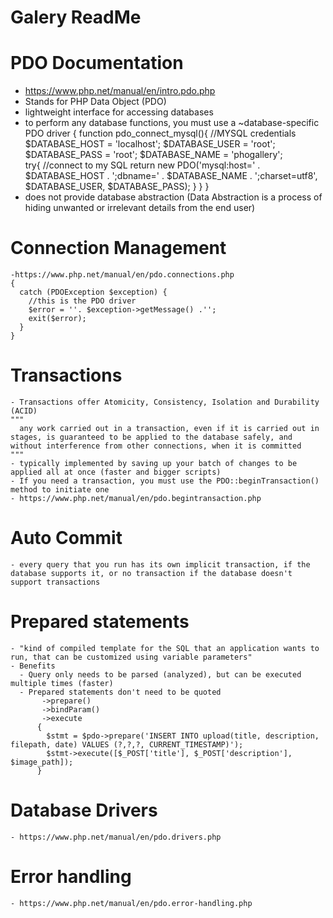 # Galery ReadMe

# PDO Documentation
  - https://www.php.net/manual/en/intro.pdo.php
  - Stands for PHP Data Object (PDO)
  - lightweight interface for accessing databases
  - to perform any database functions, you must use a ~database-specific PDO driver 
    {
      function pdo_connect_mysql(){
      //MYSQL credentials
      $DATABASE_HOST = 'localhost';
      $DATABASE_USER = 'root';
      $DATABASE_PASS = 'root';
      $DATABASE_NAME = 'phogallery';  
      try{
        //connect to my SQL
        return new PDO('mysql:host=' . $DATABASE_HOST . ';dbname=' . $DATABASE_NAME . ';charset=utf8', $DATABASE_USER, $DATABASE_PASS);
        } 
      }
    }
  - does not provide database abstraction (Data Abstraction is a process of hiding unwanted or irrelevant details from the end user)
  
  # Connection Management
    -https://www.php.net/manual/en/pdo.connections.php
    {
      catch (PDOException $exception) {
        //this is the PDO driver
        $error = ''. $exception->getMessage() .'';
        exit($error);
      }
    }

  # Transactions 
    - Transactions offer Atomicity, Consistency, Isolation and Durability (ACID)
    """
      any work carried out in a transaction, even if it is carried out in stages, is guaranteed to be applied to the database safely, and without interference from other connections, when it is committed
    """
    - typically implemented by saving up your batch of changes to be applied all at once (faster and bigger scripts)
    - If you need a transaction, you must use the PDO::beginTransaction() method to initiate one
    - https://www.php.net/manual/en/pdo.begintransaction.php

  # Auto Commit
    - every query that you run has its own implicit transaction, if the database supports it, or no transaction if the database doesn't support transactions
    
  # Prepared statements
    - "kind of compiled template for the SQL that an application wants to run, that can be customized using variable parameters"
    - Benefits
      - Query only needs to be parsed (analyzed), but can be executed multiple times (faster)
      - Prepared statements don't need to be quoted
           ->prepare()
           ->bindParam()
           ->execute
          {
            $stmt = $pdo->prepare('INSERT INTO upload(title, description, filepath, date) VALUES (?,?,?, CURRENT_TIMESTAMP)');
            $stmt->execute([$_POST['title'], $_POST['description'], $image_path]);
          }

  # Database Drivers
    - https://www.php.net/manual/en/pdo.drivers.php

  # Error handling
    - https://www.php.net/manual/en/pdo.error-handling.php